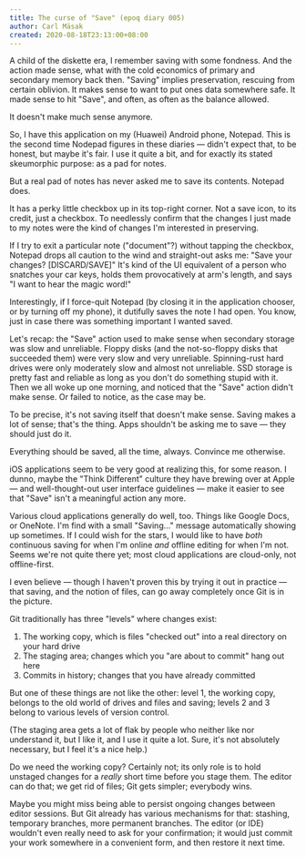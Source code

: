 ```yaml
---
title: The curse of "Save" (epoq diary 005)
author: Carl Mäsak
created: 2020-08-18T23:13:00+08:00
---
```

A child of the diskette era, I remember saving with some fondness.
And the action made sense, what with the cold economics of primary and secondary memory back then.
"Saving" implies preservation, rescuing from certain oblivion.
It makes sense to want to put ones data somewhere safe.
It made sense to hit "Save", and often, as often as the balance allowed.

It doesn't make much sense anymore.

So, I have this application on my (Huawei) Android phone, Notepad.
This is the second time Nodepad figures in these diaries &mdash; didn't expect that, to be honest, but maybe it's fair.
I use it quite a bit, and for exactly its stated skeumorphic purpose: as a pad for notes.

But a real pad of notes has never asked me to save its contents.
Notepad does.

It has a perky little checkbox up in its top-right corner.
Not a save icon, to its credit, just a checkbox.
To needlessly confirm that the changes I just made to my notes were the kind of changes I'm interested in preserving.

If I try to exit a particular note ("document"?) without tapping the checkbox, Notepad drops all caution to the wind and straight-out asks me:
"Save your changes? [DISCARD/SAVE]"
It's kind of the UI equivalent of a person who snatches your car keys, holds them provocatively at arm's length, and says "I want to hear the magic word!"

Interestingly, if I force-quit Notepad (by closing it in the application chooser, or by turning off my phone), it dutifully saves the note I had open.
You know, just in case there was something important I wanted saved.

Let's recap: the "Save" action used to make sense when secondary storage was slow and unreliable.
Floppy disks (and the not-so-floppy disks that succeeded them) were very slow and very unreliable.
Spinning-rust hard drives were only moderately slow and almost not unreliable.
SSD storage is pretty fast and reliable as long as you don't do something stupid with it.
Then we all woke up one morning, and noticed that the "Save" action didn't make sense.
Or failed to notice, as the case may be.

To be precise, it's not saving itself that doesn't make sense.
Saving makes a lot of sense; that's the thing.
Apps shouldn't be asking me to save &mdash; they should just do it.

Everything should be saved, all the time, always.
Convince me otherwise.

iOS applications seem to be very good at realizing this, for some reason.
I dunno, maybe the "Think Different" culture they have brewing over at Apple &mdash; and well-thought-out user interface guidelines &mdash; make it easier to see that "Save" isn't a meaningful action any more.

Various cloud applications generally do well, too.
Things like Google Docs, or OneNote.
I'm find with a small "Saving..." message automatically showing up sometimes.
If I could wish for the stars, I would like to have _both_ continuous saving for when I'm online _and_ offline editing for when I'm not.
Seems we're not quite there yet; most cloud applications are cloud-only, not offline-first.

I even believe &mdash; though I haven't proven this by trying it out in practice &mdash; that saving, and the notion of files, can go away completely once Git is in the picture.

Git traditionally has three "levels" where changes exist:

1. The working copy, which is files "checked out" into a real directory on your hard drive
2. The staging area; changes which you "are about to commit" hang out here
3. Commits in history; changes that you have already committed

But one of these things are not like the other: level 1, the working copy, belongs to the old world of drives and files and saving; levels 2 and 3 belong to various levels of version control.

(The staging area gets a lot of flak by people who neither like nor understand it, but I like it, and I use it quite a lot.
Sure, it's not absolutely necessary, but I feel it's a nice help.)

Do we need the working copy?
Certainly not; its only role is to hold unstaged changes for a _really_ short time before you stage them.
The editor can do that; we get rid of files; Git gets simpler; everybody wins.

Maybe you might miss being able to persist ongoing changes between editor sessions.
But Git already has various mechanisms for that: stashing, temporary branches, more permanent branches.
The editor (or IDE) wouldn't even really need to ask for your confirmation; it would just commit your work somewhere in a convenient form, and then restore it next time.

